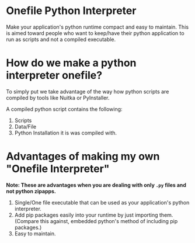 # Onefile Python Interpreter
Make your application's python runtime compact and easy to maintain. 
This is aimed toward people who want to keep/have their python application to run as scripts and not a compiled executable.


# How do we make a python interpreter onefile?

To simply put we take advantage of the way how python scripts are compiled by tools like Nuitka or PyInstaller.

A compiled python script contains the following:
1. Scripts
2. Data/File
3. Python Installation it is was compiled with.

# Advantages of making my own "Onefile Interpreter"
**Note: These are advantages when you are dealing with only `.py` files and not python zipapps.**

1. Single/One file executable that can be used as your application's python interpreter.
2. Add pip packages easily into your runtime by just importing them. (Compare this against, embedded python's method of including pip packages.)
3. Easy to maintain.

